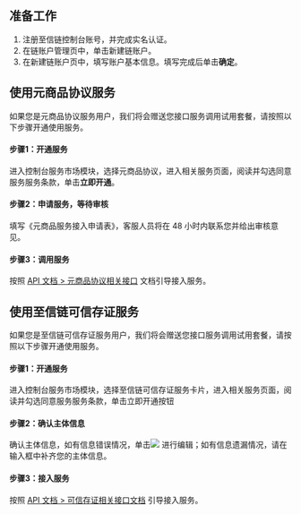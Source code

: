 ## 准备工作
1. 注册至信链控制台账号，并完成实名认证。
2. 在链账户管理页中，单击新建链账户。
3. 在新建链账户页中，填写账户基本信息。填写完成后单击**确定**。

## 使用元商品协议服务
如果您是元商品协议服务用户，我们将会赠送您接口服务调用试用套餐，请按照以下步骤开通使用服务。
#### 步骤1：开通服务
进入控制台服务市场模块，选择元商品协议，进入相关服务页面，阅读并勾选同意服务服务条款，单击**立即开通**。
#### 步骤2：申请服务，等待审核
填写《元商品服务接入申请表》，客服人员将在 48 小时内联系您并给出审核意见。
#### 步骤3：调用服务
按照 [API 文档 > 元商品协议相关接口](https://cloud.tencent.com/document/product/1543/73799) 文档引导接入服务。

## 使用至信链可信存证服务
如果您是至信链可信存证服务用户，我们将会赠送您接口服务调用试用套餐，请按照以下步骤开通使用服务。
#### 步骤1：开通服务
进入控制台服务市场模块，选择至信链可信存证服务卡片，进入相关服务页面，阅读并勾选同意服务服务条款，单击立即开通按钮
#### 步骤2：确认主体信息
确认主体信息，如有信息错误情况，单击![](https://qcloudimg.tencent-cloud.cn/raw/92d39259cbf15be58bee138c8c3f2367.png) 进行编辑；如有信息遗漏情况，请在输入框中补齐您的主体信息。
#### 步骤3：接入服务
按照 [API 文档 > 可信存证相关接口文档](https://cloud.tencent.com/document/product/1543/73798) 引导接入服务。
